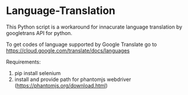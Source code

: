 # Language-Translation
 This Python script is a workaround for innacurate language translation by googletrans API for python.

 To get codes of language supported by Google Translate go to https://cloud.google.com/translate/docs/languages <br>

Requirements: <br> 
1. pip install selenium<br>
2. install and provide path for phantomjs webdriver (https://phantomjs.org/download.html)